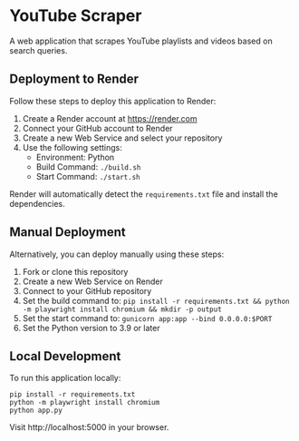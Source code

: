 # YouTube Scraper

A web application that scrapes YouTube playlists and videos based on search queries.

## Deployment to Render

Follow these steps to deploy this application to Render:

1. Create a Render account at https://render.com
2. Connect your GitHub account to Render
3. Create a new Web Service and select your repository
4. Use the following settings:
   - Environment: Python
   - Build Command: `./build.sh`
   - Start Command: `./start.sh`

Render will automatically detect the `requirements.txt` file and install the dependencies.

## Manual Deployment

Alternatively, you can deploy manually using these steps:

1. Fork or clone this repository
2. Create a new Web Service on Render
3. Connect to your GitHub repository
4. Set the build command to: `pip install -r requirements.txt && python -m playwright install chromium && mkdir -p output`
5. Set the start command to: `gunicorn app:app --bind 0.0.0.0:$PORT`
6. Set the Python version to 3.9 or later

## Local Development

To run this application locally:

```
pip install -r requirements.txt
python -m playwright install chromium
python app.py
```

Visit http://localhost:5000 in your browser. 